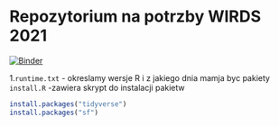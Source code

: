 # Repozytorium na potrzby WIRDS 2021

[![Binder](https://mybinder.org/badge_logo.svg)](https://mybinder.org/v2/gh/kiszkatom/wirds-2021-binder-przyklad/main?urlpath=rstudio)

1.`runtime.txt` - okreslamy wersje R i z jakiego dnia mamja byc pakiety
`install.R` -zawiera  skrypt do instalacji pakietw
```r
install.packages("tidyverse")
install.packages("sf")
```
